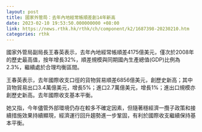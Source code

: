 ```yaml
---
layout: post
title: 國家外管局：去年內地經常帳順差創14年新高
date: 2023-02-10 19:53:50.000000000 +08:00
link: https://news.rthk.hk/rthk/ch/component/k2/1687398-20230210.htm
categories: rthk
---
```


國家外管局副局長王春英表示，去年內地經常帳順差4175億美元，僅次於2008年的歷史最高值，按年增長32%，順差規模與同期國內生產總值(GDP)比例為2.3%，繼續處於合理均衡區間。

王春英表示，去年國際收支口徑的貨物貿易順差6856億美元，創歷史新高；其中貨物貿易出口3.4萬億美元，增長5%；進口2.7萬億美元，增長1%；進出口規模亦創歷史新高。去年國際收支基本平衡。

她又指，今年儘管外部環境仍存在較多不確定因素，但隨著穩經濟一攬子政策和接續措施效果持續顯現，經濟運行回升趨勢進一步鞏固，有利於國際收支繼續保持基本平衡。
